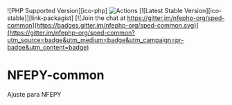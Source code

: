 ![PHP Supported Version][ico-php]
![Actions](https://github.com/nfephp-org/sped-common/actions/workflows/ci.yml/badge.svg)
[![Latest Stable Version][ico-stable]][link-packagist]
[![Join the chat at https://gitter.im/nfephp-org/sped-common](https://badges.gitter.im/nfephp-org/sped-common.svg)](https://gitter.im/nfephp-org/sped-common?utm_source=badge&utm_medium=badge&utm_campaign=pr-badge&utm_content=badge)

# NFEPY-common

Ajuste para NFEPY
